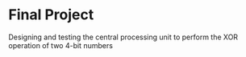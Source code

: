 # Final Project
Designing and testing the central processing unit to perform the XOR operation of two 4-bit numbers
